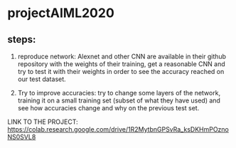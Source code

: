 # projectAIML2020

## steps:

1) reproduce network: Alexnet and other CNN are available in their github repository with the weights of their training, get a reasonable CNN and try to test it with their weights in order to see the accuracy reached on our test dataset.

2) Try to improve accuracies: try to change some layers of the network, training it on a small training set (subset of what they have used) and see how accuracies change and why on the previous test set.

LINK TO THE PROJECT:
https://colab.research.google.com/drive/1R2MytbnGPSvRa_ksDKHmPOznoNS0SVL8
